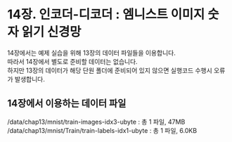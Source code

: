 # 14장. 인코더-디코더 : 엠니스트 이미지 숫자 읽기 신경망
14장에서는 예제 실습을 위해 13장의 데이터 파일들을 이용합니다.<br/>
따라서 14장에서 별도로 준비할 데이터는 없습니다.<br/>
하지만 13장의 데이터가 해당 단원 폴더에 준비되어 있지 않으면 실행코드 수행시 오류가 발생합니다.

## 14장에서 이용하는 데이터 파일
/data/chap13/mnist/train-images-idx3-ubyte : 총 1 파일, 47MB<br/>
/data/chap13/mnist/Train/train-labels-idx1-ubyte : 총 1 파일, 6.0KB<br/>
